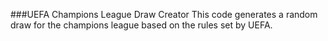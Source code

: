 ###UEFA Champions League Draw Creator
This code generates a random draw for the champions league based on the rules set by UEFA. 
